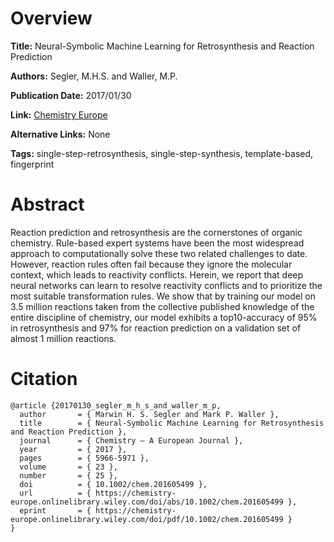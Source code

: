 # Overview
**Title:**
Neural-Symbolic Machine Learning for Retrosynthesis and Reaction Prediction

**Authors:**
Segler, M.H.S. and Waller, M.P.

**Publication Date:**
2017/01/30

**Link:**
[Chemistry Europe](https://chemistry-europe.onlinelibrary.wiley.com/doi/abs/10.1002/chem.201605499)

**Alternative Links:**
None

**Tags:**
single-step-retrosynthesis, single-step-synthesis, template-based, fingerprint


# Abstract
Reaction prediction and retrosynthesis are the cornerstones of organic chemistry.
Rule-based expert systems have been the most widespread approach to computationally solve these two related challenges to date.
However, reaction rules often fail because they ignore the molecular context, which leads to reactivity conflicts.
Herein, we report that deep neural networks can learn to resolve reactivity conflicts and to prioritize the most suitable transformation rules.
We show that by training our model on 3.5 million reactions taken from the collective published knowledge of the entire discipline of chemistry, our model exhibits a top10-accuracy of 95% in retrosynthesis and 97% for reaction prediction on a validation set of almost 1 million reactions.


# Citation
```
@article {20170130_segler_m_h_s_and_waller_m_p,
  author       = { Marwin H. S. Segler and Mark P. Waller },
  title        = { Neural-Symbolic Machine Learning for Retrosynthesis and Reaction Prediction },
  journal      = { Chemistry – A European Journal },
  year         = { 2017 },
  pages        = { 5966-5971 },
  volume       = { 23 },
  number       = { 25 },
  doi          = { 10.1002/chem.201605499 },
  url          = { https://chemistry-europe.onlinelibrary.wiley.com/doi/abs/10.1002/chem.201605499 },
  eprint       = { https://chemistry-europe.onlinelibrary.wiley.com/doi/pdf/10.1002/chem.201605499 }
}
```
